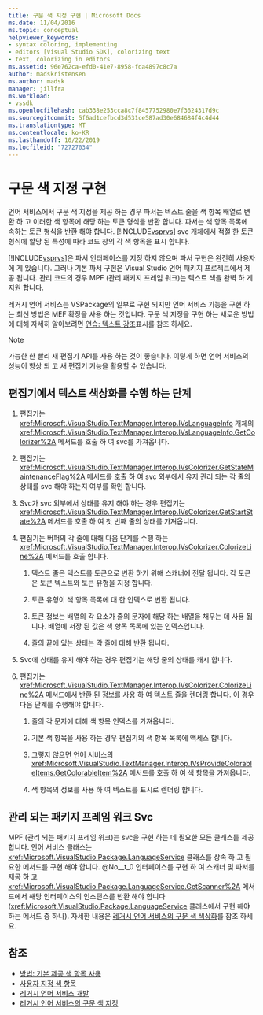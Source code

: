 ```yaml
---
title: 구문 색 지정 구현 | Microsoft Docs
ms.date: 11/04/2016
ms.topic: conceptual
helpviewer_keywords:
- syntax coloring, implementing
- editors [Visual Studio SDK], colorizing text
- text, colorizing in editors
ms.assetid: 96e762ca-efd0-41e7-8958-fda4897c8c7a
author: madskristensen
ms.author: madsk
manager: jillfra
ms.workload:
- vssdk
ms.openlocfilehash: cab338e253cca8c7f8457752980e7f3624317d9c
ms.sourcegitcommit: 5f6ad1cefbcd3d531ce587ad30e684684f4c4d44
ms.translationtype: MT
ms.contentlocale: ko-KR
ms.lasthandoff: 10/22/2019
ms.locfileid: "72727034"
---
```

# <a name="implementing-syntax-coloring"></a>구문 색 지정 구현
언어 서비스에서 구문 색 지정을 제공 하는 경우 파서는 텍스트 줄을 색 항목 배열로 변환 하 고 이러한 색 항목에 해당 하는 토큰 형식을 반환 합니다. 파서는 색 항목 목록에 속하는 토큰 형식을 반환 해야 합니다. [!INCLUDE[vsprvs](../../code-quality/includes/vsprvs_md.md)] svc 개체에서 적절 한 토큰 형식에 할당 된 특성에 따라 코드 창의 각 색 항목을 표시 합니다.

 [!INCLUDE[vsprvs](../../code-quality/includes/vsprvs_md.md)]은 파서 인터페이스를 지정 하지 않으며 파서 구현은 완전히 사용자에 게 있습니다. 그러나 기본 파서 구현은 Visual Studio 언어 패키지 프로젝트에서 제공 됩니다. 관리 코드의 경우 MPF (관리 패키지 프레임 워크)는 텍스트 색을 완벽 하 게 지원 합니다.

 레거시 언어 서비스는 VSPackage의 일부로 구현 되지만 언어 서비스 기능을 구현 하는 최신 방법은 MEF 확장을 사용 하는 것입니다. 구문 색 지정을 구현 하는 새로운 방법에 대해 자세히 알아보려면 [연습: 텍스트 강조](../../extensibility/walkthrough-highlighting-text.md)표시를 참조 하세요.

> [!NOTE]
> 가능한 한 빨리 새 편집기 API를 사용 하는 것이 좋습니다. 이렇게 하면 언어 서비스의 성능이 향상 되 고 새 편집기 기능을 활용할 수 있습니다.

## <a name="steps-followed-by-an-editor-to-colorize-text"></a>편집기에서 텍스트 색상화를 수행 하는 단계

1. 편집기는 <xref:Microsoft.VisualStudio.TextManager.Interop.IVsLanguageInfo> 개체의 <xref:Microsoft.VisualStudio.TextManager.Interop.IVsLanguageInfo.GetColorizer%2A> 메서드를 호출 하 여 svc를 가져옵니다.

2. 편집기는 <xref:Microsoft.VisualStudio.TextManager.Interop.IVsColorizer.GetStateMaintenanceFlag%2A> 메서드를 호출 하 여 svc 외부에서 유지 관리 되는 각 줄의 상태를 svc 해야 하는지 여부를 확인 합니다.

3. Svc가 svc 외부에서 상태를 유지 해야 하는 경우 편집기는 <xref:Microsoft.VisualStudio.TextManager.Interop.IVsColorizer.GetStartState%2A> 메서드를 호출 하 여 첫 번째 줄의 상태를 가져옵니다.

4. 편집기는 버퍼의 각 줄에 대해 다음 단계를 수행 하는 <xref:Microsoft.VisualStudio.TextManager.Interop.IVsColorizer.ColorizeLine%2A> 메서드를 호출 합니다.

    1. 텍스트 줄은 텍스트를 토큰으로 변환 하기 위해 스캐너에 전달 됩니다. 각 토큰은 토큰 텍스트와 토큰 유형을 지정 합니다.

    2. 토큰 유형이 색 항목 목록에 대 한 인덱스로 변환 됩니다.

    3. 토큰 정보는 배열의 각 요소가 줄의 문자에 해당 하는 배열을 채우는 데 사용 됩니다. 배열에 저장 된 값은 색 항목 목록에 있는 인덱스입니다.

    4. 줄의 끝에 있는 상태는 각 줄에 대해 반환 됩니다.

5. Svc에 상태를 유지 해야 하는 경우 편집기는 해당 줄의 상태를 캐시 합니다.

6. 편집기는 <xref:Microsoft.VisualStudio.TextManager.Interop.IVsColorizer.ColorizeLine%2A> 메서드에서 반환 된 정보를 사용 하 여 텍스트 줄을 렌더링 합니다. 이 경우 다음 단계를 수행해야 합니다.

    1. 줄의 각 문자에 대해 색 항목 인덱스를 가져옵니다.

    2. 기본 색 항목을 사용 하는 경우 편집기의 색 항목 목록에 액세스 합니다.

    3. 그렇지 않으면 언어 서비스의 <xref:Microsoft.VisualStudio.TextManager.Interop.IVsProvideColorableItems.GetColorableItem%2A> 메서드를 호출 하 여 색 항목을 가져옵니다.

    4. 색 항목의 정보를 사용 하 여 텍스트를 표시로 렌더링 합니다.

## <a name="managed-package-framework-colorizer"></a>관리 되는 패키지 프레임 워크 Svc
 MPF (관리 되는 패키지 프레임 워크)는 svc을 구현 하는 데 필요한 모든 클래스를 제공 합니다. 언어 서비스 클래스는 <xref:Microsoft.VisualStudio.Package.LanguageService> 클래스를 상속 하 고 필요한 메서드를 구현 해야 합니다. @No__t_0 인터페이스를 구현 하 여 스캐너 및 파서를 제공 하 고 <xref:Microsoft.VisualStudio.Package.LanguageService.GetScanner%2A> 메서드에서 해당 인터페이스의 인스턴스를 반환 해야 합니다 (<xref:Microsoft.VisualStudio.Package.LanguageService> 클래스에서 구현 해야 하는 메서드 중 하나). 자세한 내용은 [레거시 언어 서비스의 구문 색 색상화](../../extensibility/internals/syntax-colorizing-in-a-legacy-language-service.md)를 참조 하세요.

## <a name="see-also"></a>참조
- [방법: 기본 제공 색 항목 사용](../../extensibility/internals/how-to-use-built-in-colorable-items.md)
- [사용자 지정 색 항목](../../extensibility/internals/custom-colorable-items.md)
- [레거시 언어 서비스 개발](../../extensibility/internals/developing-a-legacy-language-service.md)
- [레거시 언어 서비스의 구문 색 지정](../../extensibility/internals/syntax-colorizing-in-a-legacy-language-service.md)